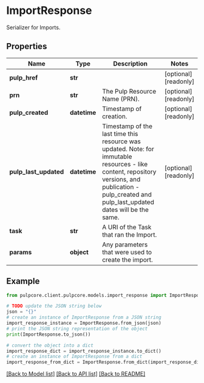 # ImportResponse

Serializer for Imports.

## Properties

Name | Type | Description | Notes
------------ | ------------- | ------------- | -------------
**pulp_href** | **str** |  | [optional] [readonly] 
**prn** | **str** | The Pulp Resource Name (PRN). | [optional] [readonly] 
**pulp_created** | **datetime** | Timestamp of creation. | [optional] [readonly] 
**pulp_last_updated** | **datetime** | Timestamp of the last time this resource was updated. Note: for immutable resources - like content, repository versions, and publication - pulp_created and pulp_last_updated dates will be the same. | [optional] [readonly] 
**task** | **str** | A URI of the Task that ran the Import. | 
**params** | **object** | Any parameters that were used to create the import. | 

## Example

```python
from pulpcore.client.pulpcore.models.import_response import ImportResponse

# TODO update the JSON string below
json = "{}"
# create an instance of ImportResponse from a JSON string
import_response_instance = ImportResponse.from_json(json)
# print the JSON string representation of the object
print(ImportResponse.to_json())

# convert the object into a dict
import_response_dict = import_response_instance.to_dict()
# create an instance of ImportResponse from a dict
import_response_from_dict = ImportResponse.from_dict(import_response_dict)
```
[[Back to Model list]](../README.md#documentation-for-models) [[Back to API list]](../README.md#documentation-for-api-endpoints) [[Back to README]](../README.md)


